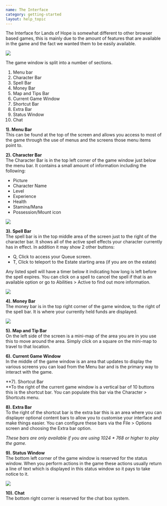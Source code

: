 ```yaml
---
name: The Interface
category: getting-started
layout: help_topic
---
```

The Interface for Lands of Hope is somewhat different to other browser based games, this is mainly due to the amount of features that are available in the game and the fact we wanted them to be easily available.

[![](https://lohcdn.com/images/t_mainwindow.jpg)](https://lohcdn.com/images/mainwindow.jpg)

The game window is split into a number of sections.

1.  Menu bar
2.  Character Bar
3.  Spell Bar
4.  Money Bar
5.  Map and Tips Bar
6.  Current Game Window
7.  Shortcut Bar
8.  Extra Bar
9.  Status Window
10.  Chat

**1). Menu Bar**  
This can be found at the top of the screen and allows you access to most of the game through the use of menus and the screens those menu items point to.

**2). Character Bar**  
The Character Bar is in the top left corner of the game window just below the menu bar. It contains a small amount of information including the following:

*   Picture
*   Character Name
*   Level
*   Experience
*   Health
*   Stamina/Mana
*   Possession/Mount icon

![](http://www.forlornonline.com/images/infowindow.jpg)

**3). Spell Bar**  
The spell bar is in the top middle area of the screen just to the right of the character bar. It shows all of the active spell effects your character currently has in effect. In addition it may show 2 other buttons:

*   Q, Click to access your Queue screen.
*   T, Click to teleport to the Estate starting area (if you are on the estate)

Any listed spell will have a timer below it indicating how long is left before the spell expires. You can click on a spell to cancel the spell if that is an available option or go to Abilities > Active to find out more information.

![](http://www.forlornonline.com/images/spellwindow.jpg)

**4). Money Bar**  
The money bar is in the top right corner of the game window, to the right of the spell bar. It is where your currently held funds are displayed.

![](http://www.forlornonline.com/images/moneywindow.jpg)

**5). Map and Tip Bar**  
On the left side of the screen is a mini-map of the area you are in you use this to move around the area. Simply click on a square on the mini-map to travel to that location.

**6). Current Game Window**  
In the middle of the game window is an area that updates to display the various screens you can load from the Menu bar and is the primary way to interact with the game.

**7). Shortcut Bar  
**To the right of the current game window is a vertical bar of 10 buttons this is the shortcut bar. You can populate this bar via the Character > Shortcuts menu.

**8). Extra Bar**  
To the right of the shortcut bar is the extra bar this is an area where you can displayer optional content bars to allow you to customise your interface and make things easier. You can configure these bars via the File > Options screen and choosing the Extra bar option.

_These bars are only available if you are using 1024 \* 768 or higher to play the game._

**9). Status Window**  
The bottom left corner of the game window is reserved for the status window. When you perform actions in the game these actions usually return a line of text which is displayed in this status window so it pays to take notice to it.

![](http://www.forlornonline.com/images/statuswindow.jpg)

**10). Chat**  
The bottom right corner is reserved for the chat box system.